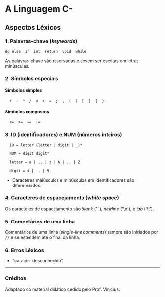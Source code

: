 # A Linguagem C-

## Aspectos Léxicos

### 1. Palavras-chave (_keywords_)

```
do else  if  int  return  void  while
```

As palavras-chave são reservadas e devem ser escritas em letras minúsculas.

### 2. Símbolos especiais

#### Símbolos simples

```
  +  -  *  /  <  >  =  ;  ,  (  )  [  ]  {  } 
```

#### Símbolos compostos

```
  <=  >=  ==  !=  
```

 ### 3. ID (identificadores) e NUM (números inteiros)

```
  ID = letter (letter | digit | _)*

  NUM = digit digit*

  letter = a | .. | z | A | .. | Z

  digit = 0 | .. | 9
```

- Caracteres maiúsculos e minúsculos em identificadores são diferenciados.

### 4. Caracteres de espacejamento (_white space_) 

Os caracteres de espacejamento são _blank_ (' '), _newline_ ('\n'), e _tab_ ('\t').

### 5. Comentários de uma linha

Comentários de uma linha (_single-line comments_) sempre são iniciados por ```//``` e se estendem até o final da linha.

### 6. Erros Léxicos

- "caracter desconhecido" 

-----

### Créditos

Adaptado do material didático cedido pelo Prof. Vinicius.
